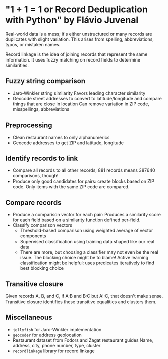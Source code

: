 # "1 + 1 = 1 or Record Deduplication with Python" by Flávio Juvenal

Real-world data is a mess;
it's either unstructured or many records are duplicates with slight variation.
This arises from spelling, abbreviations, typos, or mistaken names.

Record linkage is the idea of joining records that represent the same information.
It uses fuzzy matching on record fields to determine similarities.


## Fuzzy string comparison

* Jaro-Winkler string similarity
  Favors leading character similarity
* Geocode street addresses to convert to latitude/longitude and compare things that are close in location
  Can remove variation in ZIP code, misspellings, abbreviations


## Preprocessing

* Clean restaurant names to only alphanumerics
* Geocode addresses to get ZIP and latitude, longitude


## Identify records to link

* Compare all records to all other records; 881 records means 387640 comparisons, though!
* Produce only good candidates for pairs:
  create blocks based on ZIP code.
  Only items with the same ZIP code are compared.


## Compare records

* Produce a comparison vector for each pair:
  Produces a similarity score for each field based on a similarity function defined per-field.
* Classify comparison vectors
  * Threshold-based comparison using weighted average of vector components
  * Supervised classification using training data shaped like our real data
  * There are more, but choosing a classifier may not even be the real issue.
    The blocking choice might be to blame!
    Active learning classification might be helpful: uses predicates iteratively to find best blocking choice


## Transitive closure

Given records A, B, and C, if A:B and B:C but A!:C, that doesn't make sense.
Transitive closure identifies these transitive equalities and clusters them.


## Miscellaneous

* `jellyfish` for Jaro-Winkler implementation
* `geocoder` for address geolocation
* Restaurant dataset from Fodors and Zagat restaurant guides
  Name, address, city, phone number, type, cluster
* `recordlinkage` library for record linkage
